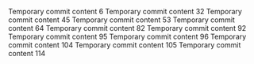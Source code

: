 Temporary commit content 6
Temporary commit content 32
Temporary commit content 45
Temporary commit content 53
Temporary commit content 64
Temporary commit content 82
Temporary commit content 92
Temporary commit content 95
Temporary commit content 96
Temporary commit content 104
Temporary commit content 105
Temporary commit content 114
